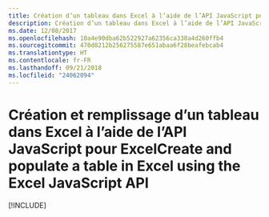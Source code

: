 ```yaml
---
title: Création d’un tableau dans Excel à l’aide de l’API JavaScript pour Excel
description: Création d’un tableau dans Excel à l’aide de l’API JavaScript pour Excel
ms.date: 12/08/2017
ms.openlocfilehash: 10a4e90dba62b522927a62356ca338a4d260ffb4
ms.sourcegitcommit: 470d8212b256275587e651abaa6f28beafebcab4
ms.translationtype: HT
ms.contentlocale: fr-FR
ms.lasthandoff: 09/21/2018
ms.locfileid: "24062094"
---
```

# <a name="create-and-populate-a-table-in-excel-using-the-excel-javascript-api"></a><span data-ttu-id="d144c-103">Création et remplissage d’un tableau dans Excel à l’aide de l’API JavaScript pour Excel</span><span class="sxs-lookup"><span data-stu-id="d144c-103">Create and populate a table in Excel using the Excel JavaScript API</span></span> 

[!INCLUDE[](../includes/excel-tutorial-create-table.md)]
